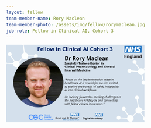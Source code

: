 ```yaml
---
layout: fellow
team-member-name: Rory Maclean
team-member-photo: /assets/img/fellow/rorymaclean.jpg
job-role: Fellow in Clinical AI, Cohort 3
---
```

<img src="/assets/img/fellow/card/RMquote.jpg" alt="Alt text" style="width:75%;">
